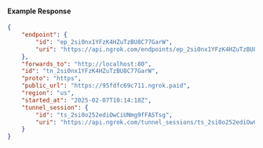 <!-- Code generated for API Clients. DO NOT EDIT. -->

#### Example Response

```json
{
	"endpoint": {
		"id": "ep_2si0nx1YFzK4HZuTzBU8C77GarW",
		"uri": "https://api.ngrok.com/endpoints/ep_2si0nx1YFzK4HZuTzBU8C77GarW"
	},
	"forwards_to": "http://localhost:80",
	"id": "tn_2si0nx1YFzK4HZuTzBU8C77GarW",
	"proto": "https",
	"public_url": "https://95fdfc69c711.ngrok.paid",
	"region": "us",
	"started_at": "2025-02-07T10:14:18Z",
	"tunnel_session": {
		"id": "ts_2si0o252ediOwCiUNmg9fFASTsg",
		"uri": "https://api.ngrok.com/tunnel_sessions/ts_2si0o252ediOwCiUNmg9fFASTsg"
	}
}
```
